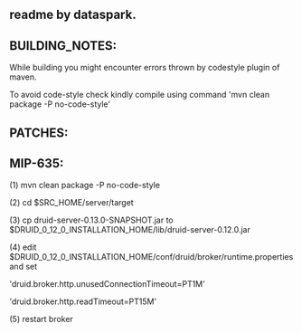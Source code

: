 readme by dataspark.
-------------------

BUILDING_NOTES:
---------------
While building you might encounter errors thrown by codestyle plugin of maven.

To avoid code-style check kindly compile using command 'mvn clean package -P no-code-style'

PATCHES:
-------------
MIP-635: 
--------
(1) mvn clean package -P no-code-style

(2) cd $SRC_HOME/server/target

(3) cp druid-server-0.13.0-SNAPSHOT.jar to $DRUID_0_12_0_INSTALLATION_HOME/lib/druid-server-0.12.0.jar 

(4) edit $DRUID_0_12_0_INSTALLATION_HOME/conf/druid/broker/runtime.properties and set 

'druid.broker.http.unusedConnectionTimeout=PT1M'

'druid.broker.http.readTimeout=PT15M'

(5) restart broker
